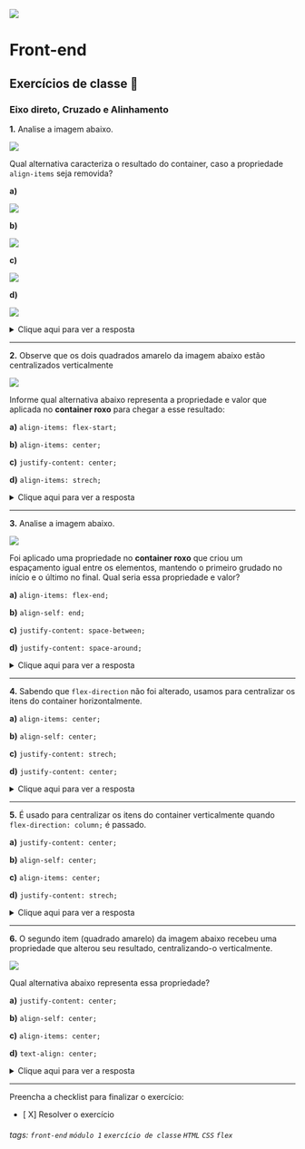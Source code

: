 ![](https://i.imgur.com/xG74tOh.png)

# Front-end

## Exercícios de classe 🏫

### Eixo direto, Cruzado e Alinhamento

**1.** Analise a imagem abaixo.

![](https://i.imgur.com/mvdYeaO.png)

Qual alternativa caracteriza o resultado do container, caso a propriedade `align-items` seja removida?

**a)** 

![](https://i.imgur.com/mvdYeaO.png)

**b)** 

![](https://i.imgur.com/D6hqmqN.png)

**c)**

![](https://i.imgur.com/RVcBTU5.png)

**d)**

![](https://i.imgur.com/Ci3qCUQ.png)


<details>
    <summary>Clique aqui para ver a resposta</summary>         Letra D - Porque o valor padrão de align-items é stretch.
</details>

---

**2.** Observe que os dois quadrados amarelo da imagem abaixo estão centralizados verticalmente

![](https://i.imgur.com/mvdYeaO.png)

Informe qual alternativa abaixo representa a propriedade e valor que aplicada no **container roxo** para chegar a esse resultado:

**a)** `align-items: flex-start;`

**b)** `align-items: center;`

**c)** `justify-content: center;`

**d)** `align-items: strech;`

<details>
    <summary>Clique aqui para ver a resposta</summary>         Letra B.
</details>

---

**3.** Analise a imagem abaixo.

![](https://i.imgur.com/gsPy5FP.png)

Foi aplicado uma propriedade no **container roxo** que criou um espaçamento igual entre os elementos, mantendo o primeiro grudado no início e o último no final. Qual seria essa propriedade e valor?

**a)** `align-items: flex-end;`

**b)** `align-self: end;` 

**c)** `justify-content: space-between;`

**d)** `justify-content: space-around;`

<details>
    <summary>Clique aqui para ver a resposta</summary>         Letra C.
</details>

---

**4.** Sabendo que `flex-direction` não foi alterado, usamos para centralizar os itens do container horizontalmente.

**a)** `align-items: center;`

**b)** `align-self: center;` 

**c)** `justify-content: strech;`

**d)** `justify-content: center;`

<details>
    <summary>Clique aqui para ver a resposta</summary>         Letra D. Por padrão, o valor da propriedade <code>flex-direction</code> é <code>row</code>
</details>

---

**5.** É usado para centralizar os itens do container verticalmente quando `flex-direction: column;` é passado.

**a)** `justify-content: center;`

**b)** `align-self: center;`

**c)** `align-items: center;`

**d)** `justify-content: strech;`

<details>
    <summary>Clique aqui para ver a resposta</summary>         Letra A. O <code>justify-content</code> alinha os itens flex na vertical quando <code>flex-direction: column;</code> é informado, já que <code>justify-content</code> alinha os itens no eixo direto e <code>flex-direction: column;</code> torna o eixo direto o vertical.
</details>

---

**6.** O segundo item (quadrado amarelo) da imagem abaixo recebeu uma propriedade que alterou seu resultado, centralizando-o verticalmente.

![](https://i.imgur.com/onxNUMW.png)

Qual alternativa abaixo representa essa propriedade?

**a)** `justify-content: center;`

**b)** `align-self: center;`

**c)** `align-items: center;`

**d)** `text-align: center;`

<details>
    <summary>Clique aqui para ver a resposta</summary>         Letra B. O <code>align-self</code> é usado nos itens dentro do container flex para que possa controlar o alinhamento do eixo cruzado de forma individual.
</details>

---

Preencha a checklist para finalizar o exercício:

- [ X] Resolver o exercício

###### tags: `front-end` `módulo 1` `exercício de classe` `HTML` `CSS` `flex`